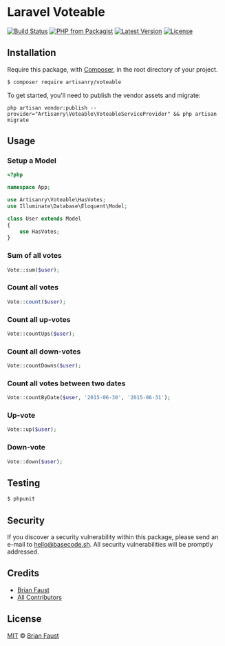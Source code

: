 # Laravel Voteable

[![Build Status](https://img.shields.io/travis/artisanry/Voteable/master.svg?style=flat-square)](https://travis-ci.org/artisanry/Voteable)
[![PHP from Packagist](https://img.shields.io/packagist/php-v/artisanry/voteable.svg?style=flat-square)]()
[![Latest Version](https://img.shields.io/github/release/artisanry/Voteable.svg?style=flat-square)](https://github.com/artisanry/Voteable/releases)
[![License](https://img.shields.io/packagist/l/artisanry/Voteable.svg?style=flat-square)](https://packagist.org/packages/artisanry/Voteable)

## Installation

Require this package, with [Composer](https://getcomposer.org/), in the root directory of your project.

``` bash
$ composer require artisanry/voteable
```

To get started, you'll need to publish the vendor assets and migrate:

```
php artisan vendor:publish --provider="Artisanry\Voteable\VoteableServiceProvider" && php artisan migrate
```

## Usage

### Setup a Model
``` php
<?php

namespace App;

use Artisanry\Voteable\HasVotes;
use Illuminate\Database\Eloquent\Model;

class User extends Model
{
    use HasVotes;
}
```

### Sum of all votes
``` php
Vote::sum($user);
```

### Count all votes
``` php
Vote::count($user);
```

### Count all up-votes
``` php
Vote::countUps($user);
```

### Count all down-votes
``` php
Vote::countDowns($user);
```

### Count all votes between two dates
``` php
Vote::countByDate($user, '2015-06-30', '2015-06-31');
```

### Up-vote
``` php
Vote::up($user);
```

### Down-vote
``` php
Vote::down($user);
```

## Testing

``` bash
$ phpunit
```

## Security

If you discover a security vulnerability within this package, please send an e-mail to hello@basecode.sh. All security vulnerabilities will be promptly addressed.

## Credits

- [Brian Faust](https://github.com/faustbrian)
- [All Contributors](../../contributors)

## License

[MIT](LICENSE) © [Brian Faust](https://basecode.sh)
